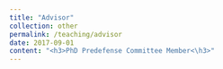 ```yaml
---
title: "Advisor"
collection: other
permalink: /teaching/advisor
date: 2017-09-01
content: "<h3>PhD Predefense Committee Member<\h3>"
---
```


